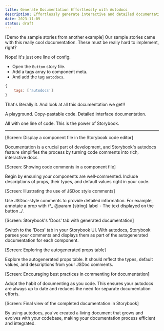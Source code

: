 ```yaml
---
title: Generate Documentation Effortlessly with Autodocs
description: Effortlessly generate interactive and detailed documentation for your components with the `autodocs` tag. Learn how to turn comments and prop definitions into rich, readable docs.
date: 2023-11-09
status: draft
---
```


[Demo the sample stories from another example]
Our sample stories came with this really cool documentation.
These must be really hard to implement, right?

Nope! It's just one line of config.

- Open the `Button` story file.
- Add a tags array to component meta.
- And add the tag `autodocs`.

```js
{
	tags: ['autodocs']
}
```

That's literally it.
And look at all this documentation we get!!

A playground.
Copy-pastable code.
Detailed interface documentation.

All with one line of code. This is the power of Storybook.

---

[Screen: Display a component file in the Storybook code editor]

Documentation is a crucial part of development, and Storybook's autodocs feature simplifies the process by turning code comments into rich, interactive docs.

[Screen: Showing code comments in a component file]

Begin by ensuring your components are well-commented. Include descriptions of props, their types, and default values right in your code.

[Screen: Illustrating the use of JSDoc style comments]

Use JSDoc-style comments to provide detailed information. For example, annotate a prop with /\*_ @param {string} label - The text displayed on the button _/.

[Screen: Storybook's 'Docs' tab with generated documentation]

Switch to the 'Docs' tab in your Storybook UI. With autodocs, Storybook parses your comments and displays them as part of the autogenerated documentation for each component.

[Screen: Exploring the autogenerated props table]

Explore the autogenerated props table. It should reflect the types, default values, and descriptions from your JSDoc comments.

[Screen: Encouraging best practices in commenting for documentation]

Adopt the habit of documenting as you code. This ensures your autodocs are always up to date and reduces the need for separate documentation efforts.

[Screen: Final view of the completed documentation in Storybook]

By using autodocs, you've created a living document that grows and evolves with your codebase, making your documentation process efficient and integrated.
